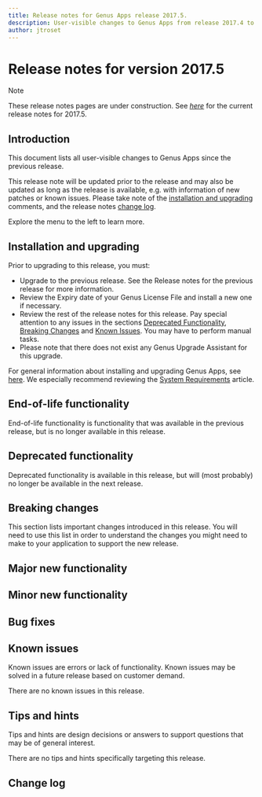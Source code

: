 ```yaml
---
title: Release notes for Genus Apps release 2017.5.
description: User-visible changes to Genus Apps from release 2017.4 to 2017.5.
author: jtroset
---
```

# Release notes for version 2017.5

> [!NOTE]
> These release notes pages are under construction. See _[here](https://www.genus.no/?PageKey=0a7d131d-03f0-4a32-953f-5e8bc68e5065)_ for the current release notes for 2017.5.

## Introduction

This document lists all user-visible changes to Genus Apps since the previous release.
 
This release note will be updated prior to the release and may also be updated as long as the release is available, e.g. with information of new patches or known issues. Please take note of the [installation and upgrading](#installation-and-upgrading) comments, and the release notes [change log](#change-log).
 
Explore the menu to the left to learn more.

## Installation and upgrading
 
Prior to upgrading to this release, you must:
* Upgrade to the previous release. See the Release notes for the previous release for more information.
* Review the Expiry date of your Genus License File and install a new one if necessary.
* Review the rest of the release notes for this release. Pay special attention to any issues in the sections [Deprecated Functionality](#deprecated-functionality), [Breaking Changes](#breaking-changes) and [Known Issues](#known-issues). You may have to perform manual tasks.
* Please note that there does not exist any Genus Upgrade Assistant for this upgrade.
 
For general information about installing and upgrading Genus Apps, see [here](../installation-and-configuration/index.md). We especially recommend reviewing the [System Requirements](../installation-and-configuration/system-requirements.md) article.
 
<!--rntype01-start INSTALLATION / UPGRADE. DO NOT CHANGE THESE TAGS. ANY CHANGES BELOW WILL BE OVERWRITTEN.-->
<!--rntype01-end   INSTALLATION / UPGRADE. DO NOT CHANGE THESE TAGS. ANY CHANGES ABOVE WILL BE OVERWRITTEN.-->

<!-- release note type 2 is missing. That's ok.-->

## End-of-life functionality

End-of-life functionality is functionality that was available in the previous release, but is no longer available in this release.

<!--rntype03-start END-OF-LIFE. DO NOT CHANGE THESE TAGS. ANY CHANGES BELOW WILL BE OVERWRITTEN.-->
<!--rntype03-end   END-OF-LIFE. DO NOT CHANGE THESE TAGS. ANY CHANGES ABOVE WILL BE OVERWRITTEN.-->

## Deprecated functionality

Deprecated functionality is available in this release, but will (most probably) no longer be available in the next release.

<!--rntype04-start DEPRECATED. DO NOT CHANGE THESE TAGS. ANY CHANGES BELOW WILL BE OVERWRITTEN.-->
<!--rntype04-end   DEPRECATED. DO NOT CHANGE THESE TAGS. ANY CHANGES ABOVE WILL BE OVERWRITTEN.-->

## Breaking changes

This section lists important changes introduced in this release. You will need to use this list in order to understand the changes you might need to make to your application to support the new release.

<!--rntype05-start BREAKING. DO NOT CHANGE THESE TAGS. ANY CHANGES BELOW WILL BE OVERWRITTEN.-->
<!--rntype05-end   BREAKING. DO NOT CHANGE THESE TAGS. ANY CHANGES ABOVE WILL BE OVERWRITTEN.-->

## Major new functionality

<!--rntype06-start MAJOR NEW. DO NOT CHANGE THESE TAGS. ANY CHANGES BELOW WILL BE OVERWRITTEN.-->
<!--rntype06-end   MAJOR NEW. DO NOT CHANGE THESE TAGS. ANY CHANGES ABOVE WILL BE OVERWRITTEN.-->

## Minor new functionality

<!--rntype07-start MINOR NEW. DO NOT CHANGE THESE TAGS. ANY CHANGES BELOW WILL BE OVERWRITTEN.-->
<!--rntype07-end   MINOR NEW. DO NOT CHANGE THESE TAGS. ANY CHANGES ABOVE WILL BE OVERWRITTEN.-->

## Bug fixes

<!--rntype08-start BUG FIX. DO NOT CHANGE THESE TAGS. ANY CHANGES BELOW WILL BE OVERWRITTEN.-->
<!--rntype08-end   BUG FIX. DO NOT CHANGE THESE TAGS. ANY CHANGES ABOVE WILL BE OVERWRITTEN.-->

## Known issues

Known issues are errors or lack of functionality. Known issues may be solved in a future release based on customer demand.
 
<!--rntype09-start KNOWN ISSUE. DO NOT CHANGE THESE TAGS. ANY CHANGES BELOW WILL BE OVERWRITTEN.-->
There are no known issues in this release.
<!--rntype09-end   KNOWN ISSUE. DO NOT CHANGE THESE TAGS. ANY CHANGES ABOVE WILL BE OVERWRITTEN.-->

## Tips and hints

Tips and hints are design decisions or answers to support questions that may be of general interest.
 
There are no tips and hints specifically targeting this release.

## Change log

<!--changelog-start DO NOT CHANGE THESE TAGS. ANY CHANGES BELOW WILL BE OVERWRITTEN.-->
<!--changelog-end   DO NOT CHANGE THESE TAGS. ANY CHANGES ABOVE WILL BE OVERWRITTEN.-->
